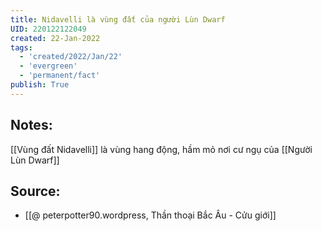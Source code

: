 ```yaml
---
title: Nidavelli là vùng đất của người Lùn Dwarf
UID: 220122122049
created: 22-Jan-2022
tags:
  - 'created/2022/Jan/22'
  - 'evergreen'
  - 'permanent/fact'
publish: True
---
```

## Notes:
[[Vùng đất Nidavelli]] là vùng hang động, hầm mỏ nơi cư ngụ của [[Người Lùn Dwarf]]

## Source:
- [[@ peterpotter90.wordpress, Thần thoại Bắc Âu - Cửu giới]]


